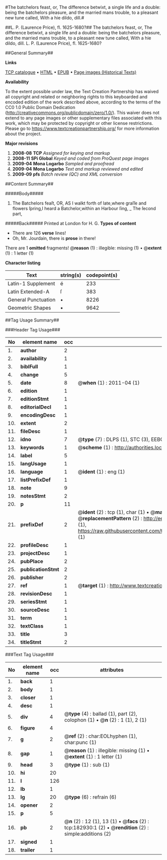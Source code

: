 #The batchelors feast, or, The difference betwixt, a single life and a double: being the batchelors pleasure, and the married mans trouble, to a pleasant new tune called, With a hie dildo, dill.#

##L. P. (Laurence Price), fl. 1625-1680?##
The batchelors feast, or, The difference betwixt, a single life and a double: being the batchelors pleasure, and the married mans trouble, to a pleasant new tune called, With a hie dildo, dill.
L. P. (Laurence Price), fl. 1625-1680?

##General Summary##

**Links**

[TCP catalogue](http://www.ota.ox.ac.uk/tcp/)  • 
[HTML](http://tei.it.ox.ac.uk/tcp/Texts-HTML/free/B00/B00579.html)  • 
[EPUB](http://tei.it.ox.ac.uk/tcp/Texts-EPUB/free/B00/B00579.epub) • 
[Page images (Historical Texts)](https://historicaltexts.jisc.ac.uk/eebo-99892189e)

**Availability**

To the extent possible under law, the Text Creation Partnership has waived all copyright and related or neighboring rights to this keyboarded and encoded edition of the work described above, according to the terms of the CC0 1.0 Public Domain Dedication (http://creativecommons.org/publicdomain/zero/1.0/). This waiver does not extend to any page images or other supplementary files associated with this work, which may be protected by copyright or other license restrictions. Please go to https://www.textcreationpartnership.org/ for more information about the project.

**Major revisions**

1. __2008-08__ __TCP__ *Assigned for keying and markup*
1. __2008-11__ __SPi Global__ *Keyed and coded from ProQuest page images*
1. __2009-04__ __Mona Logarbo__ *Sampled and proofread*
1. __2009-04__ __Mona Logarbo__ *Text and markup reviewed and edited*
1. __2009-09__ __pfs__ *Batch review (QC) and XML conversion*

##Content Summary##

#####Body#####

1. The Batchelors feaſt, OR,
AS I walkt forth of late,where graſſe and flowers ſpring,I heard a Batchelor,within an Harbour ſing,
    _ The ſecond part,

#####Back#####
Printed at London for H. G.
**Types of content**

  * There are 126 **verse** lines!
  * Oh, Mr. Jourdain, there is **prose** in there!

There are 1 **omitted** fragments! 
 @__reason__ (1) : illegible: missing (1)  •  @__extent__ (1) : 1 letter (1)

**Character listing**


|Text|string(s)|codepoint(s)|
|---|---|---|
|Latin-1 Supplement|é|233|
|Latin Extended-A|ſ|383|
|General Punctuation|•|8226|
|Geometric Shapes|▪|9642|

##Tag Usage Summary##

###Header Tag Usage###

|No|element name|occ|attributes|
|---|---|---|---|
|1.|__author__|2||
|2.|__availability__|1||
|3.|__biblFull__|1||
|4.|__change__|5||
|5.|__date__|8| @__when__ (1) : 2011-04 (1)|
|6.|__edition__|1||
|7.|__editionStmt__|1||
|8.|__editorialDecl__|1||
|9.|__encodingDesc__|1||
|10.|__extent__|2||
|11.|__fileDesc__|1||
|12.|__idno__|7| @__type__ (7) : DLPS (1), STC (3), EEBO-CITATION (1), PROQUEST (1), VID (1)|
|13.|__keywords__|1| @__scheme__ (1) : http://authorities.loc.gov/ (1)|
|14.|__label__|5||
|15.|__langUsage__|1||
|16.|__language__|1| @__ident__ (1) : eng (1)|
|17.|__listPrefixDef__|1||
|18.|__note__|9||
|19.|__notesStmt__|2||
|20.|__p__|11||
|21.|__prefixDef__|2| @__ident__ (2) : tcp (1), char (1)  •  @__matchPattern__ (2) : ([0-9\-]+):([0-9IVX]+) (1), (.+) (1)  •  @__replacementPattern__ (2) : http://eebo.chadwyck.com/downloadtiff?vid=$1&page=$2 (1), https://raw.githubusercontent.com/textcreationpartnership/Texts/master/tcpchars.xml#$1 (1)|
|22.|__profileDesc__|1||
|23.|__projectDesc__|1||
|24.|__pubPlace__|2||
|25.|__publicationStmt__|2||
|26.|__publisher__|2||
|27.|__ref__|1| @__target__ (1) : http://www.textcreationpartnership.org/docs/. (1)|
|28.|__revisionDesc__|1||
|29.|__seriesStmt__|1||
|30.|__sourceDesc__|1||
|31.|__term__|1||
|32.|__textClass__|1||
|33.|__title__|3||
|34.|__titleStmt__|2||


###Text Tag Usage###

|No|element name|occ|attributes|
|---|---|---|---|
|1.|__back__|1||
|2.|__body__|1||
|3.|__closer__|1||
|4.|__desc__|1||
|5.|__div__|4| @__type__ (4) : ballad (1), part (2), colophon (1)  •  @__n__ (2) : 1 (1), 2 (1)|
|6.|__figure__|4||
|7.|__g__|2| @__ref__ (2) : char:EOLhyphen (1), char:punc (1)|
|8.|__gap__|1| @__reason__ (1) : illegible: missing (1)  •  @__extent__ (1) : 1 letter (1)|
|9.|__head__|3| @__type__ (1) : sub (1)|
|10.|__hi__|20||
|11.|__l__|126||
|12.|__lb__|1||
|13.|__lg__|20| @__type__ (6) : refrain (6)|
|14.|__opener__|2||
|15.|__p__|5||
|16.|__pb__|2| @__n__ (2) : 12 (1), 13 (1)  •  @__facs__ (2) : tcp:182930:1 (2)  •  @__rendition__ (2) : simple:additions (2)|
|17.|__signed__|1||
|18.|__trailer__|1||
